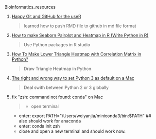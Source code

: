 Bioinformatics_resources
1. [Happy Git and GitHub for the useR](https://happygitwithr.com/)
    > learned how to push RMD file to github in md file format
2. [How to make Seaborn Pairplot and Heatmap in R (Write Python in R)](https://datascienceplus.com/how-to-make-seaborn-pairplot-and-heatmap-in-r-write-python-in-r/)
    > Use Python packages in R studio
3. [How To Make Lower Triangle Heatmap with Correlation Matrix in Python?](https://cmdlinetips.com/2020/02/lower-triangle-correlation-heatmap-python/)
    > Draw Triangle Heatmap in Python
4. [The right and wrong way to set Python 3 as default on a Mac](https://opensource.com/article/19/5/python-3-default-mac)
    > Deal swith between Python 2 or 3 globally
5. fix "zsh: command not found: conda" on Mac
   > * open terminal
     * enter: export PATH="/Users/weiyanjia/miniconda3/bin:$PATH" ## also should work for anaconda
     * enter: conda init zsh
     * close and open a new terminal and should work now.
